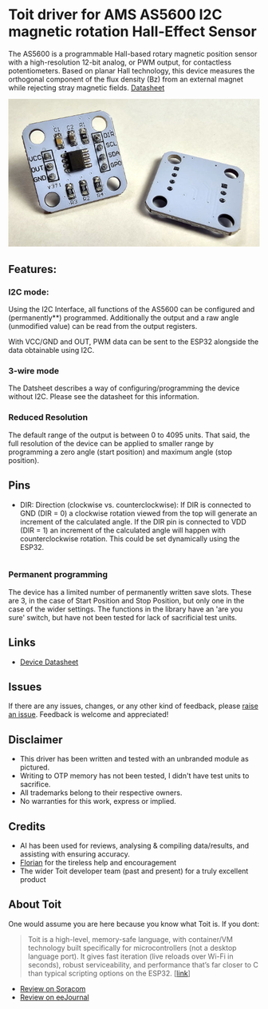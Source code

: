 # Toit driver for AMS AS5600 I2C magnetic rotation Hall-Effect Sensor

The AS5600 is a programmable Hall-based rotary magnetic position sensor with a
high-resolution 12-bit analog, or PWM output, for contactless potentiometers.
Based on planar Hall technology, this device measures the orthogonal component
of the flux density (Bz) from an external magnet while rejecting stray magnetic
fields. [Datasheet](https://files.seeedstudio.com/wiki/Grove-12-bit-Magnetic-Rotary-Position-Sensor-AS5600/res/Magnetic%20Rotary%20Position%20Sensor%20AS5600%20Datasheet.pdf)

![Front and back of an as5600](images/as5600.jpg)

## Features:

### I2C mode:
Using the I2C Interface, all functions of the AS5600 can be configured and
(permanently**) programmed. Additionally the output and a raw angle (unmodified
value) can be read from the output registers.

With VCC/GND and OUT, PWM data can be sent to the ESP32 alongside the data
obtainable using I2C.

### 3-wire mode
The Datsheet describes a way of configuring/programming the device without I2C.
Please see the datasheet for this information.

### Reduced Resolution
The default range of the output is between 0 to 4095 units. That said, the full
resolution of the device can be applied to smaller range by programming a zero
angle (start position) and maximum angle (stop position).

## Pins
- DIR: Direction (clockwise vs. counterclockwise): If DIR is connected to GND
  (DIR = 0) a clockwise rotation viewed from the top will generate an increment
  of the calculated angle. If the DIR pin is connected to VDD (DIR = 1) an
  increment of the calculated angle will happen with counterclockwise rotation.
  This could be set dynamically using the ESP32.
```

```

### Permanent programming
The device has a limited number of permanently written save slots.  These are 3,
in the case of Start Position and Stop Position, but only one in the case of
the wider settings.  The functions in the library have an 'are you sure' switch,
but have not been tested for lack of sacrificial test units.

## Links
- [Device Datasheet](https://files.seeedstudio.com/wiki/Grove-12-bit-Magnetic-Rotary-Position-Sensor-AS5600/res/Magnetic%20Rotary%20Position%20Sensor%20AS5600%20Datasheet.pdf)

## Issues
If there are any issues, changes, or any other kind of feedback, please
[raise an issue](https://github.com/milkmansson/toit-as5600/issues). Feedback is
welcome and appreciated!

## Disclaimer
- This driver has been written and tested with an unbranded module as pictured.
- Writing to OTP memory has not been tested, I didn't have test units to
  sacrifice.
- All trademarks belong to their respective owners.
- No warranties for this work, express or implied.

## Credits
- AI has been used for reviews, analysing & compiling data/results, and
  assisting with ensuring accuracy.
- [Florian](https://github.com/floitsch) for the tireless help and encouragement
- The wider Toit developer team (past and present) for a truly excellent product

## About Toit
One would assume you are here because you know what Toit is.  If you dont:
> Toit is a high-level, memory-safe language, with container/VM technology built
> specifically for microcontrollers (not a desktop language port). It gives fast
> iteration (live reloads over Wi-Fi in seconds), robust serviceability, and
> performance that’s far closer to C than typical scripting options on the
> ESP32. [[link](https://toitlang.org/)]
- [Review on Soracom](https://soracom.io/blog/internet-of-microcontrollers-made-easy-with-toit-x-soracom/)
- [Review on eeJournal](https://www.eejournal.com/article/its-time-to-get-toit)
